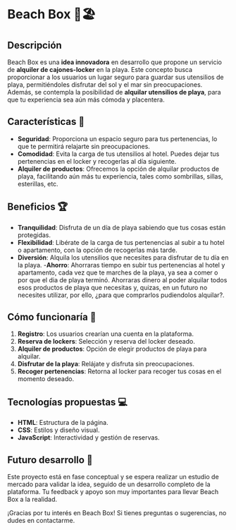 # Beach Box 🌊🏖️

## Descripción
Beach Box es una **idea innovadora** en desarrollo que propone un servicio de **alquiler de cajones-locker** en la playa. Este concepto busca proporcionar a los usuarios un lugar seguro para guardar sus utensilios de playa, permitiéndoles disfrutar del sol y el mar sin preocupaciones. Además, se contempla la posibilidad de **alquilar utensilios de playa**, para que tu experiencia sea aún más cómoda y placentera.

## Características 🌟
- **Seguridad**: Proporciona un espacio seguro para tus pertenencias, lo que te permitirá relajarte sin preocupaciones.
- **Comodidad**: Evita la carga de tus utensilios al hotel. Puedes dejar tus pertenencias en el locker y recogerlas al día siguiente.
- **Alquiler de productos**: Ofrecemos la opción de alquilar productos de playa, facilitando aún más tu experiencia, tales como sombrillas, sillas, esterillas, etc.

## Beneficios 🏆
- **Tranquilidad**: Disfruta de un día de playa sabiendo que tus cosas están protegidas.
- **Flexibilidad**: Libérate de la carga de tus pertenencias al subir a tu hotel o apartamento, con la opción de recogerlas más tarde.
- **Diversión**: Alquila los utensilios que necesites para disfrutar de tu día en la playa.
-**Ahorro**: Ahorraras tiempo en subir tus pertenencias al hotel y apartamento, cada vez que te marches de la playa, ya sea a comer o por que el dia de playa terminó. Ahorraras dinero al poder alquilar todos esos productos de playa que necesitas y, quizas, en un futuro no necesites utilizar, por ello, ¿para que comprarlos pudiendolos alquilar?. 

## Cómo funcionaría 🔧
1. **Registro**: Los usuarios crearían una cuenta en la plataforma.
2. **Reserva de lockers**: Selección y reserva del locker deseado.
3. **Alquiler de productos**: Opción de elegir productos de playa para alquilar.
4. **Disfrutar de la playa**: Relájate y disfruta sin preocupaciones.
5. **Recoger pertenencias**: Retorna al locker para recoger tus cosas en el momento deseado.

## Tecnologías propuestas 💻
- **HTML**: Estructura de la página.
- **CSS**: Estilos y diseño visual.
- **JavaScript**: Interactividad y gestión de reservas.

## Futuro desarrollo 🚀
Este proyecto está en fase conceptual y se espera realizar un estudio de mercado para validar la idea, seguido de un desarrollo completo de la plataforma. Tu feedback y apoyo son muy importantes para llevar Beach Box a la realidad.

¡Gracias por tu interés en Beach Box! Si tienes preguntas o sugerencias, no dudes en contactarme. 

